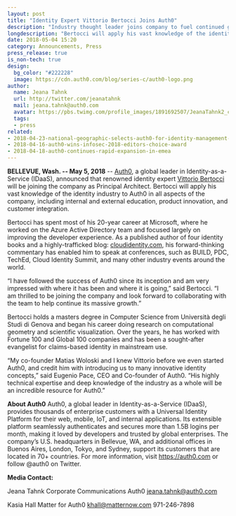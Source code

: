 ```yaml
---
layout: post
title: "Identity Expert Vittorio Bertocci Joins Auth0"
description: "Industry thought leader joins company to fuel continued growth"
longdescription: "Bertocci will apply his vast knowledge of the identity industry to Auth0 in all aspects of the company, including internal and external education, product innovation, and customer integration. "
date: 2018-05-04 15:20
category: Announcements, Press
press_release: true
is_non-tech: true
design: 
  bg_color: "#222228"
  image: https://cdn.auth0.com/blog/series-c/auth0-logo.png
author:
  name: Jeana Tahnk
  url: http://twitter.com/jeanatahnk
  mail: jeana.tahnk@auth0.com
  avatar: https://pbs.twimg.com/profile_images/1891692507/JeanaTahnk2_crop_400x400.jpg
  tags: 
  - press
related:
- 2018-04-23-national-geographic-selects-auth0-for-identity-management-of-global-properties.markdown
- 2018-04-16-auth0-wins-infosec-2018-editors-choice-award
- 2018-04-18-auth0-continues-rapid-expansion-in-emea
---
```

  
  **BELLEVUE, Wash. -- May 5, 2018** -- [Auth0](https://auth0.com/), a global leader in Identity-as-a-Service (IDaaS), announced that renowned identity expert [Vittorio Bertocci](https://www.linkedin.com/in/vittoriobertocci/) will be joining the company as Principal Architect. Bertocci will apply his vast knowledge of the identity industry to Auth0 in all aspects of the company, including internal and external education, product innovation, and customer integration. 

Bertocci has spent most of his 20-year career at Microsoft, where he worked on the Azure Active Directory team and focused largely on improving the developer experience. As a published author of four identity books and a highly-trafficked blog: [cloudidentity.com](http://www.cloudidentity.com/blog/), his forward-thinking commentary has enabled him to speak at conferences, such as BUILD, PDC, TechEd, Cloud Identity Summit, and many other industry events around the world. 

“I have followed the success of Auth0 since its inception and am very impressed with where it has been and where it is going,” said Bertocci. “I am thrilled to be joining the company and look forward to collaborating with the team to help continue its massive growth.” 

Bertocci holds a masters degree in Computer Science from Università degli Studi di Genova and began his career doing research on computational geometry and scientific visualization. Over the years, he has worked with Fortune 100 and Global 100 companies and has been a sought-after evangelist for claims-based identity in mainstream use. 

“My co-founder Matias Woloski and I knew Vittorio before we even started Auth0, and credit him with introducing us to many innovative identity concepts,” said Eugenio Pace, CEO and Co-founder of Auth0. “His highly technical expertise and deep knowledge of the industry as a whole will be an incredible resource for Auth0.” 


**About Auth0**
Auth0, a global leader in Identity-as-a-Service (IDaaS), provides thousands of enterprise customers with a Universal Identity Platform for their web, mobile, IoT, and internal applications. Its extensible platform seamlessly authenticates and secures more than 1.5B logins per month, making it loved by developers and trusted by global enterprises. The company’s U.S. headquarters in Bellevue, WA, and additional offices in Buenos Aires, London, Tokyo, and Sydney, support its customers that are located in 70+ countries.
For more information, visit https://auth0.com or follow @auth0 on Twitter.

**Media Contact:**

Jeana Tahnk
Corporate Communications
Auth0
jeana.tahnk@auth0.com

Kasia Hall
Matter for Auth0
khall@matternow.com 
971-246-7898
